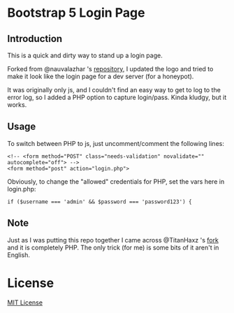 # Bootstrap 5 Login Page

## Introduction
This is a quick and dirty way to stand up a login page.  

Forked from @nauvalazhar 's [repository](https://github.com/nauvalazhar/bootstrap-5-login-page), I updated the logo and tried to make it look like the login page for a dev server (for a honeypot).
 
It was originally only js, and I couldn't find an easy way to get to log to the error log, so I added a PHP option to capture login/pass. Kinda kludgy, but it works.

## Usage
To switch between PHP to js, just uncomment/comment the following lines:

```
<!-- <form method="POST" class="needs-validation" novalidate="" autocomplete="off"> -->
<form method="post" action="login.php">
```

Obviously, to change the "allowed" credentials for PHP, set the vars here in login.php:
```
if ($username === 'admin' && $password === 'password123') {
```
## Note
Just as I was putting this repo together I came across @TitanHaxz 's [fork](https://github.com/TitanHaxz/bootstrap-5-login-page/) and it is completely PHP. The only trick (for me) is some bits of it aren't in English.

# License
[MIT License](http://opensource.org/licenses/MIT)
